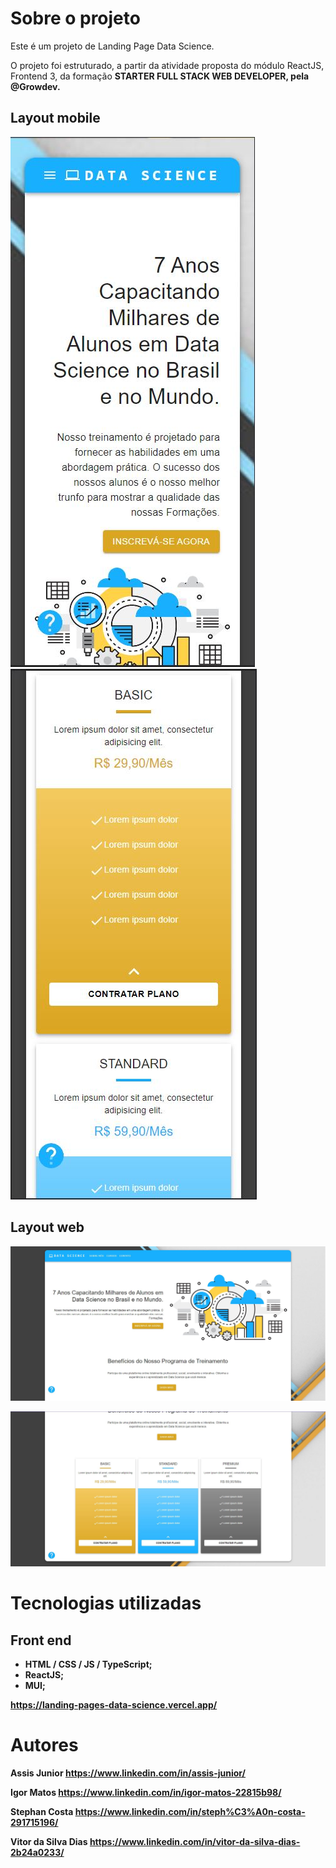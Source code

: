 # Sobre o projeto

Este é um projeto de Landing Page Data Science.

O projeto foi estruturado, a partir da atividade proposta do módulo ReactJS, Frontend 3, da formação <strong>STARTER FULL STACK WEB DEVELOPER<strong>, pela @Growdev.
## Layout mobile

![Mobile 1](https://github.com/46Stephan/landing_pages_data_science-master/blob/master/src/img/img3.JPG) ![Mobile 2](https://github.com/46Stephan/landing_pages_data_science-master/blob/master/src/img/img4.JPG)

## Layout web
![Web 1](https://github.com/46Stephan/landing_pages_data_science-master/blob/master/src/img/img1.JPG)

![Web 2](https://github.com/46Stephan/landing_pages_data_science-master/blob/master/src/img/img2.JPG)

# Tecnologias utilizadas

## Front end
- HTML / CSS / JS / TypeScript;
- ReactJS;
- MUI;

https://landing-pages-data-science.vercel.app/

# Autores

Assis Junior
https://www.linkedin.com/in/assis-junior/

Igor Matos
https://www.linkedin.com/in/igor-matos-22815b98/

Stephan Costa
https://www.linkedin.com/in/steph%C3%A0n-costa-291715196/

Vitor da Silva Dias
https://www.linkedin.com/in/vitor-da-silva-dias-2b24a0233/
